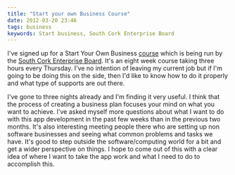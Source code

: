 ```yaml
---
title: "Start your own Business Course"
date: 2012-03-20 23:46
tags: business
keywords: Start business, South Cork Enterprise Board
---
```


I've signed up for a Start Your Own Business [course][] which is being run by the [South Cork Enterprise Board][]. It's an eight week course taking three hours every Thursday. I've no intention of leaving my current job but if I'm going to be doing this on the side, then I'd like to know how to do it properly and what type of supports are out there.

I've gone to three nights already and I'm finding it very useful. I think that the process of creating a business plan focuses your mind on what you want to achieve. I've asked myself more questions about what I want to do with this app development in the past few weeks than in the previous two months. It's also interesting meeting people there who are setting up non software businesses and seeing what common problems and tasks we have. It's good to step outside the software/computing world for a bit and get a wider perspective on things. I hope to come out of this with a clear idea of where I want to take the app work and what I need to do to accomplish this.

[course]:http://www.sceb.ie/Online-Booking#Start-Your-Own-Business
[South Cork Enterprise Board]:http://www.sceb.ie
